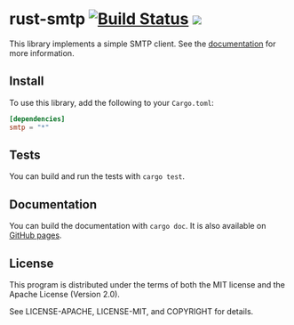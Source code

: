 rust-smtp [![Build Status](https://travis-ci.org/amousset/rust-smtp.svg?branch=beta)](https://travis-ci.org/amousset/rust-smtp) [![](https://meritbadge.herokuapp.com/smtp)](https://crates.io/crates/smtp)
=========

This library implements a simple SMTP client.
See the [documentation](http://amousset.github.io/rust-smtp/smtp/) for more information.

Install
-------

To use this library, add the following to your `Cargo.toml`:

```toml
[dependencies]
smtp = "*"
```

Tests
-----

You can build and run the tests with `cargo test`.

Documentation
-------------

You can build the documentation with `cargo doc`. It is also available on [GitHub pages](http://amousset.github.io/rust-smtp/smtp/).

License
-------

This program is distributed under the terms of both the MIT license and the Apache License (Version 2.0).

See LICENSE-APACHE, LICENSE-MIT, and COPYRIGHT for details.
